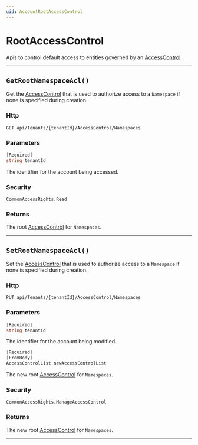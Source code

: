 ```yaml
---
uid: AccountRootAccessControl
---
```


# RootAccessControl

Apis to control default access to entities governed by an [AccessControl](xref:accessControl).

***

## `GetRootNamespaceAcl()`

Get the [AccessControl](xref:accessControl) that is used to authorize access to a `Namespace` if none is specified during creation.

### Http

`GET api/Tenants/{tenantId}/AccessControl/Namespaces`

### Parameters

```csharp
[Required]
string tenantId
```

The identifier for the account being accessed.


### Security

`CommonAccessRights.Read`

### Returns

The root [AccessControl](xref:accessControl) for `Namespaces`.

***
## `SetRootNamespaceAcl()`

Set the [AccessControl](xref:accessControl) that is used to authorize access to a `Namespace` if none is specified during creation.

### Http

`PUT api/Tenants/{tenantId}/AccessControl/Namespaces`

### Parameters

```csharp
[Required]
string tenantId
```

The identifier for the account being modified.
```csharp
[Required]
[FromBody]
AccessControlList newAccessControlList
```

The new root [AccessControl](xref:accessControl) for `Namespaces`.


### Security

`CommonAccessRights.ManageAccessControl`

### Returns

The new root [AccessControl](xref:accessControl) for `Namespaces`.

***

